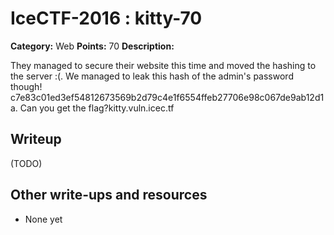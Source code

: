 # IceCTF-2016 : kitty-70

**Category:** Web
**Points:** 70
**Description:**

They managed to secure their website this time and moved the hashing to the server :(. We managed to leak this hash of the admin's password though! c7e83c01ed3ef54812673569b2d79c4e1f6554ffeb27706e98c067de9ab12d1a. Can you get the flag?kitty.vuln.icec.tf

## Writeup

(TODO)

## Other write-ups and resources

* None yet